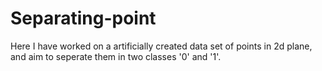 # Separating-point

Here I have worked on a artificially created data set of points in 2d plane, and aim to seperate them in two classes '0' and '1'.
